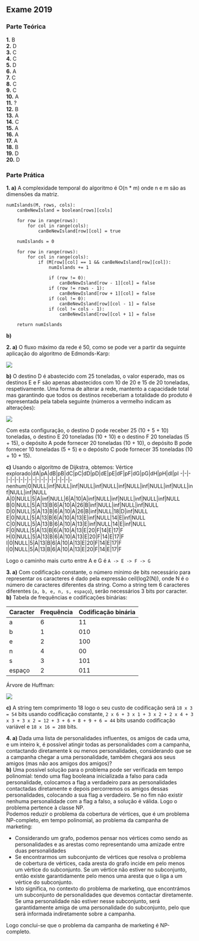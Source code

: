 ## Exame 2019

### Parte Teórica

**1.** B  
**2.** D  
**3.** C  
**4.** C  
**5.** D  
**6.** A  
**7.** C  
**8.** C  
**9.** C  
**10.** A  
**11.** ?  
**12.** B  
**13.** A  
**14.** C  
**15.** A  
**16.** A  
**17.** A  
**18.** B  
**19.** D  
**20.** D  

### Parte Prática

**1. a)** A complexidade temporal do algoritmo é O(n * m) onde n e m são as dimensões da matriz.
```
numIslands(M, rows, cols):
    canBeNewIsland = boolean[rows][cols]

    for row in range(rows):
        for col in range(cols):
            canBeNewIsland[row][col] = true

    numIslands = 0

    for row in range(rows):
        for col in range(cols):
            if (M[row][col] == 1 && canBeNewIsland[row][col]):
                numIslands += 1

                if (row != 0):
                    canBeNewIsland[row - 1][col] = false
                if (row != rows - 1):
                    canBeNewIsland[row + 1][col] = false
                if (col != 0):
                    canBeNewIsland[row][col - 1] = false
                if (col != cols - 1):
                    canBeNewIsland[row][col + 1] = false
    
    return numIslands
```
**b)**

**2. a)** O fluxo máximo da rede é 50, como se pode ver a partir da seguinte aplicação do algoritmo de Edmonds-Karp:

![](Imagens/Fluxo2019.jpg)

**b)** O destino D é abastecido com 25 toneladas, o valor esperado, mas os destinos E e F são apenas abastecidos com 10 de 20 e 15 de 20 toneladas, respetivamente. Uma forma de alterar a rede, mantento a capacidade total mas garantindo que todos os destinos receberiam a totalidade do produto é representada pela tabela seguinte (números a vermelho indicam as alterações):

![](Imagens/Tabela.png)

Com esta configuração, o destino D pode receber 25 (10 + 5 + 10) toneladas, o destino E 20 toneladas (10 + 10) e o destino F 20 toneladas (5 + 15), o depósito A pode fornecer 20 toneladas (10 + 10), o depósito B pode fornecer 10 toneladas (5 + 5) e o depósito C pode fornecer 35 toneladas (10 + 10 + 15).

**c)** Usando o algoritmo de Dijkstra, obtemos:
Vértice explorado|dA|pA|dB|pB|dC|pC|dD|pD|dE|pE|dF|pF|dG|pG|dH|pH|dI|pI
-|-|-|-|-|-|-|-|-|-|-|-|-|-|-|-|-|-|-
nenhum|0|NULL|inf|NULL|inf|NULL|inf|NULL|inf|NULL|inf|NULL|inf|NULL|inf|NULL|inf|NULL
A|0|NULL|5|A|inf|NULL|6|A|10|A|inf|NULL|inf|NULL|inf|NULL|inf|NULL
B|0|NULL|5|A|13|B|6|A|10|A|26|B|inf|NULL|inf|NULL|inf|NULL
D|0|NULL|5|A|13|B|6|A|10|A|26|B|inf|NULL|18|D|inf|NULL
E|0|NULL|5|A|13|B|6|A|10|A|13|E|inf|NULL|14|E|inf|NULL
C|0|NULL|5|A|13|B|6|A|10|A|13|E|inf|NULL|14|E|inf|NULL
F|0|NULL|5|A|13|B|6|A|10|A|13|E|20|F|14|E|17|F
H|0|NULL|5|A|13|B|6|A|10|A|13|E|20|F|14|E|17|F
I|0|NULL|5|A|13|B|6|A|10|A|13|E|20|F|14|E|17|F
I|0|NULL|5|A|13|B|6|A|10|A|13|E|20|F|14|E|17|F

Logo o caminho mais curto entre A e G é `A -> E -> F -> G`

**3. a)** Com codificação constante, o número mínimo de bits necessário para representar os caracteres é dado pela expressão ceil(log2(N)), onde N é o número de caracteres diferentes da string. Como a string tem 6 caracteres diferentes (`a, b, e, n, s, espaço`), serão necessários 3 bits por caracter.  
**b)**
Tabela de frequências e codificações binárias:

Caracter|Frequência|Codificação binária
-|-|-
a|6|11
b|1|010
e|2|100
n|4|00
s|3|101
espaço|2|011

Árvore de Huffman:

![](Imagens/Huffman2019.png)

**c)** A string tem comprimento 18 logo o seu custo de codificação será `18 x 3 = 54` bits usando codificação constante, `2 x 6 + 3 x 1 + 3 x 2 + 2 x 4 + 3 x 3 + 3 x 2 = 12 + 3 + 6 + 8 + 9 + 6 = 44` bits usando codificação variável e `18 x 16 = 288` bits.

**4. a)** Dada uma lista de personalidades influentes, os amigos de cada uma, e um inteiro k, é possível atingir todas as personalidades com a campanha, contactando diretamente k ou menos personalidades, considerando que se a campanha chegar a uma personalidade, também chegará aos seus amigos (mas não aos amigos dos amigos)?  
**b)** Uma possível solução para o problema pode ser verificada em tempo polinomial: tendo uma flag booleana inicializada a falso para cada personalidade, colocamos a flag a verdadeiro para as personalidades contactadas diretamente e depois percorremos os amigos dessas personalidades, colocando a sua flag a verdadeiro. Se no fim não existir nenhuma personalidade com a flag a falso, a solução é válida. Logo o problema pertence à classe NP.  
Podemos reduzir o problema da cobertura de vértices, que é um problema NP-completo, em tempo polinomial, ao problema da campanha de  marketing:
* Considerando um grafo, podemos pensar nos vértices como sendo as personalidades e as arestas como representando uma amizade entre duas personalidades
* Se encontrarmos um subconjunto de vértices que resolva o problema de cobertura de vértices, cada aresta do grafo incide em pelo menos um vértice do subconjunto. Se um vértice não estiver no subconjunto, então existe garantidamente pelo menos uma aresta que o liga a um vértice do subconjunto.
* Isto significa, no contexto do problema de marketing, que encontrámos um subconjunto de personalidades que devemos contactar diretamente. Se uma personalidade não estiver nesse subconjunto, será garantidamente amiga de uma personalidade do subconjunto, pelo que será informada indiretamente sobre a campanha.

Logo conclui-se que o problema da campanha de marketing é NP-completo.